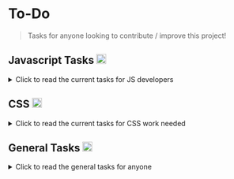# To-Do

> Tasks for anyone looking to contribute / improve this project!

## Javascript Tasks <img height="20px" src="https://skillicons.dev/icons?i=js">
<details>
   <summary> Click to read the current tasks for JS developers </summary>
   
   <br>
   
- [ ] Make compression for text smaller.    
- [ ] Add option to change the background gradients. (mostly front-end; needs a nice UI option)
- [ ] Add option for adding photo on the inside (left side)
     - [ ] Allow via link
     - [ ] Allow via Upload Camera
- [ ] Add option for using your own cover image   
     - [ ] Allow via link
     - [ ] Allow via Upload Camera
<br><br> 
   
</details>   
   
   
   
 
## CSS <img height="20px" src="https://skillicons.dev/icons?i=css">
<details>
   <summary> Click to read the current tasks for CSS work needed </summary>
   
<br>

- [ ] Fix Responsiveness Issues (For Card)
- [ ] Fix size issues for text area. (word-break etc) 


<br><br> 
   
</details>     






## General Tasks <img height="20px" src="https://skillicons.dev/icons?i=github">
<details>
   <summary> Click to read the general tasks for anyone </summary>
  
  <br>
   
- [ ] Add more image URLs / values to image picker.

<br><br>    
   
</details>   
   






 
